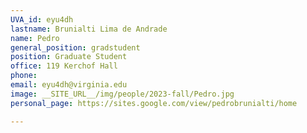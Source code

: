 ```yaml
---
UVA_id: eyu4dh
lastname: Brunialti Lima de Andrade
name: Pedro
general_position: gradstudent
position: Graduate Student
office: 119 Kerchof Hall
phone: 
email: eyu4dh@virginia.edu
image: __SITE_URL__/img/people/2023-fall/Pedro.jpg
personal_page: https://sites.google.com/view/pedrobrunialti/home

---
```

